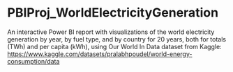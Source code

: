 # PBIProj_WorldElectricityGeneration
An interactive Power BI report with visualizations of the world electricity generation by year, by fuel type, and by country for 20 years, both for totals (TWh) and per capita (kWh), using Our World In Data dataset from Kaggle: https://www.kaggle.com/datasets/pralabhpoudel/world-energy-consumption/data
